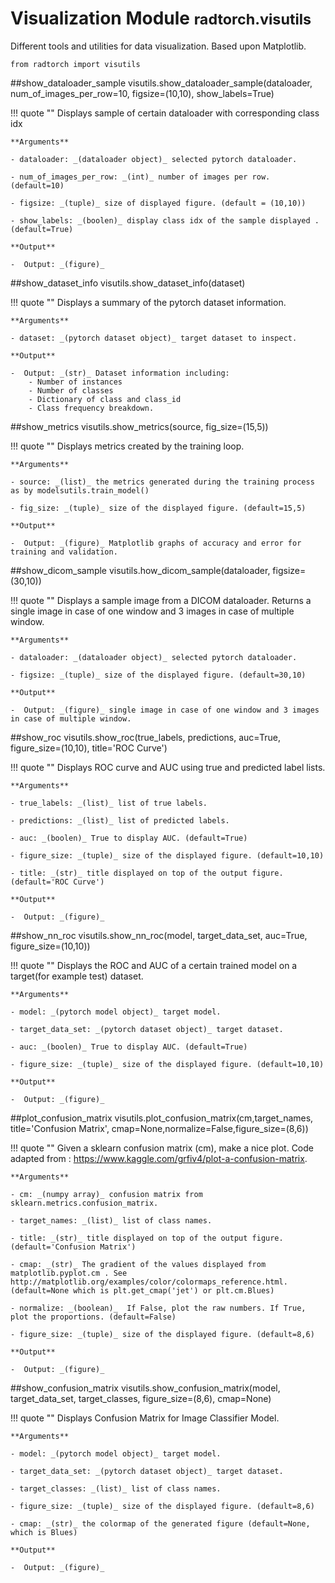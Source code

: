 # Visualization Module <small> radtorch.visutils </small>

Different tools and utilities for data visualization. Based upon Matplotlib.

    from radtorch import visutils

##show_dataloader_sample
    visutils.show_dataloader_sample(dataloader, num_of_images_per_row=10,
                            figsize=(10,10), show_labels=True)

!!! quote ""
    Displays sample of certain dataloader with corresponding class idx

    **Arguments**

    - dataloader: _(dataloader object)_ selected pytorch dataloader.

    - num_of_images_per_row: _(int)_ number of images per row. (default=10)

    - figsize: _(tuple)_ size of displayed figure. (default = (10,10))

    - show_labels: _(boolen)_ display class idx of the sample displayed .(default=True)

    **Output**

    -  Output: _(figure)_



##show_dataset_info
    visutils.show_dataset_info(dataset)

!!! quote ""
    Displays a summary of the pytorch dataset information.

    **Arguments**

    - dataset: _(pytorch dataset object)_ target dataset to inspect.

    **Output**

    -  Output: _(str)_ Dataset information including:
        - Number of instances
        - Number of classes
        - Dictionary of class and class_id
        - Class frequency breakdown.



##show_metrics
    visutils.show_metrics(source, fig_size=(15,5))

!!! quote ""
    Displays metrics created by the training loop.

    **Arguments**

    - source: _(list)_ the metrics generated during the training process as by modelsutils.train_model()

    - fig_size: _(tuple)_ size of the displayed figure. (default=15,5)

    **Output**

    -  Output: _(figure)_ Matplotlib graphs of accuracy and error for training and validation.



##show_dicom_sample
    visutils.how_dicom_sample(dataloader, figsize=(30,10))

!!! quote ""
    Displays a sample image from a DICOM dataloader. Returns a single image in case of one window and 3 images in case of multiple window.

    **Arguments**

    - dataloader: _(dataloader object)_ selected pytorch dataloader.

    - figsize: _(tuple)_ size of the displayed figure. (default=30,10)

    **Output**

    -  Output: _(figure)_ single image in case of one window and 3 images in case of multiple window.



##show_roc
    visutils.show_roc(true_labels, predictions, auc=True,
                      figure_size=(10,10), title='ROC Curve')

!!! quote ""
    Displays ROC curve and AUC using true and predicted label lists.

    **Arguments**

    - true_labels: _(list)_ list of true labels.

    - predictions: _(list)_ list of predicted labels.

    - auc: _(boolen)_ True to display AUC. (default=True)

    - figure_size: _(tuple)_ size of the displayed figure. (default=10,10)

    - title: _(str)_ title displayed on top of the output figure. (default='ROC Curve')

    **Output**

    -  Output: _(figure)_



##show_nn_roc
    visutils.show_nn_roc(model, target_data_set, auc=True, figure_size=(10,10))

!!! quote ""
    Displays the ROC and AUC of a certain trained model on a target(for example test) dataset.

    **Arguments**

    - model: _(pytorch model object)_ target model.

    - target_data_set: _(pytorch dataset object)_ target dataset.

    - auc: _(boolen)_ True to display AUC. (default=True)

    - figure_size: _(tuple)_ size of the displayed figure. (default=10,10)

    **Output**

    -  Output: _(figure)_



##plot_confusion_matrix
    visutils.plot_confusion_matrix(cm,target_names, title='Confusion Matrix',
                                  cmap=None,normalize=False,figure_size=(8,6))

!!! quote ""
    Given a sklearn confusion matrix (cm), make a nice plot. Code adapted from : https://www.kaggle.com/grfiv4/plot-a-confusion-matrix.

    **Arguments**

    - cm: _(numpy array)_ confusion matrix from sklearn.metrics.confusion_matrix.

    - target_names: _(list)_ list of class names.

    - title: _(str)_ title displayed on top of the output figure. (default='Confusion Matrix')

    - cmap: _(str)_ The gradient of the values displayed from matplotlib.pyplot.cm . See http://matplotlib.org/examples/color/colormaps_reference.html. (default=None which is plt.get_cmap('jet') or plt.cm.Blues)

    - normalize: _(boolean)_  If False, plot the raw numbers. If True, plot the proportions. (default=False)

    - figure_size: _(tuple)_ size of the displayed figure. (default=8,6)

    **Output**

    -  Output: _(figure)_



##show_confusion_matrix
    visutils.show_confusion_matrix(model, target_data_set,
              target_classes, figure_size=(8,6), cmap=None)

!!! quote ""
    Displays Confusion Matrix for Image Classifier Model.

    **Arguments**

    - model: _(pytorch model object)_ target model.

    - target_data_set: _(pytorch dataset object)_ target dataset.

    - target_classes: _(list)_ list of class names.

    - figure_size: _(tuple)_ size of the displayed figure. (default=8,6)

    - cmap: _(str)_ the colormap of the generated figure (default=None, which is Blues)

    **Output**

    -  Output: _(figure)_
